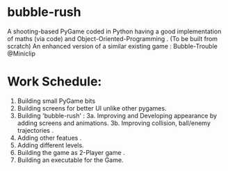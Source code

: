 # bubble-rush
A shooting-based PyGame coded in Python having a good implementation of maths (via code) and Object-Oriented-Programming .
(To be built from scratch)
An enhanced version of a similar existing game : Bubble-Trouble @Miniclip

# Work Schedule:
1. Building small PyGame bits
2. Building screens for better UI unlike other pygames.
3. Building 'bubble-rush' :
  3a. Improving and Developing appearance by adding screens and animations.
  3b. Improving collision, ball/enemy trajectories .
4. Adding other featues .
5. Adding different levels.
6. Building the game as 2-Player game .
7. Building an executable for the Game.

